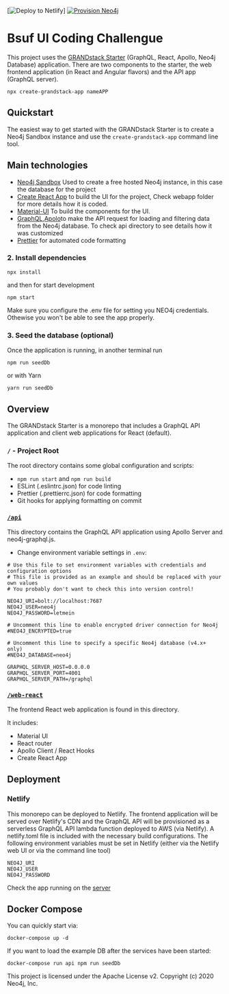 [![Deploy to Netlify](https://www.netlify.com/img/deploy/button.svg)]
[![Provision Neo4j](https://grandstack.io/img/provision-neo4j.png)](https://sandbox.neo4j.com/?usecase=blank-sandbox)


# Bsuf UI Coding Challengue
This project uses the [GRANDstack Starter](https://grandstack.io) (GraphQL, React, Apollo, Neo4j Database) application. There are two components to the starter, the web frontend application (in React and Angular flavors) and the API app (GraphQL server).

```
npx create-grandstack-app nameAPP
```


## Quickstart

The easiest way to get started with the GRANDstack Starter is to create a Neo4j Sandbox instance and use the `create-grandstack-app` command line tool.

## Main technologies

* [Neo4j Sandbox](https://neo4j.com/sandbox) Used to create a free hosted Neo4j instance, in this case the database for the project
* [Create React App](https://create-react-app.dev/docs/getting-started/) to build the UI for the project, Check webapp folder for more details how it is coded.
* [Material-UI](https://material-ui.com/) To build the components for the UI.
* [GraphQL](https://graphql.org/),[Apolo](https://www.apollographql.com/docs/apollo-server/)to make the API request for loading and filtering data from the Neo4j database. To check api directory to see details how it was customized
* [Prettier](https://prettier.io/) for automated code formatting



### 2. Install dependencies

```
npx install
```

and then for start development

```
npm start
```

Make sure you configure the .env file for setting you NEO4j credentials. Othewise you won't be able to see
the app properly.

### 3. Seed the database (optional)

Once the application is running, in another terminal run

```
npm run seedDb
```

or with Yarn

```
yarn run seedDb
```

## Overview

The GRANDstack Starter is a monorepo that includes a GraphQL API application and client web applications for React (default).

### `/` - Project Root

The root directory contains some global configuration and scripts:

- `npm run start` and `npm run build`
- ESLint (.eslintrc.json) for code linting
- Prettier (.prettierrc.json) for code formatting
- Git hooks for applying formatting on commit

### [`/api`](./api)



This directory contains the GraphQL API application using Apollo Server and neo4j-graphql.js.

- Change environment variable settings in `.env`:

```
# Use this file to set environment variables with credentials and configuration options
# This file is provided as an example and should be replaced with your own values
# You probably don't want to check this into version control!

NEO4J_URI=bolt://localhost:7687
NEO4J_USER=neo4j
NEO4J_PASSWORD=letmein

# Uncomment this line to enable encrypted driver connection for Neo4j
#NEO4J_ENCRYPTED=true

# Uncomment this line to specify a specific Neo4j database (v4.x+ only)
#NEO4J_DATABASE=neo4j

GRAPHQL_SERVER_HOST=0.0.0.0
GRAPHQL_SERVER_PORT=4001
GRAPHQL_SERVER_PATH=/graphql

```

### [`/web-react`](./web-react)

The frontend React web application is found in this directory.

It includes:

- Material UI
- React router
- Apollo Client / React Hooks
- Create React App

## Deployment

### Netlify

This monorepo can be deployed to Netlify. The frontend application will be served over Netlify's CDN and the GraphQL API will be provisioned as a serverless GraphQL API lambda function deployed to AWS (via Netlify). A netlify.toml file is included with the necessary build configurations. The following environment variables must be set in Netlify (either via the Netlify web UI or via the command line tool)

```
NEO4J_URI
NEO4J_USER
NEO4J_PASSWORD
```

Check the app running on the [server](https://brave-khorana-e780ab.netlify.app/)


## Docker Compose

You can quickly start via:

```
docker-compose up -d
```

If you want to load the example DB after the services have been started:

```
docker-compose run api npm run seedDb
```


This project is licensed under the Apache License v2.
Copyright (c) 2020 Neo4j, Inc.
